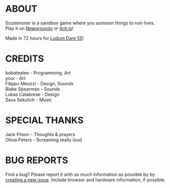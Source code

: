 # ABOUT
Scummoner is a sandbox game where you summon things to ruin lives.\
Play it on [Newgrounds](https://www.newgrounds.com/portal/view/926208) or [itch.io](https://bobatealee.itch.io/scummoner)!

Made in 72 hours for [Ludum Dare 55](https://ldjam.com/events/ludum-dare/55/scummoner)!

# CREDITS
bobatealee - Programming, Art\
your - Art\
Filippo Meozzi - Design, Sounds\
Blake Spearman - Sounds\
Lukas Calabrese - Design\
Sava Sekulich - Music

# SPECIAL THANKS
Jack Pilson - Thoughts & prayers\
Olivia Peters - Screaming really loud

# BUG REPORTS
Find a bug? Please report it with as much information as possible by by [creating a new issue](https://github.com/bobatealee/scummoner/issues). Include browser and hardware information, if possible.
